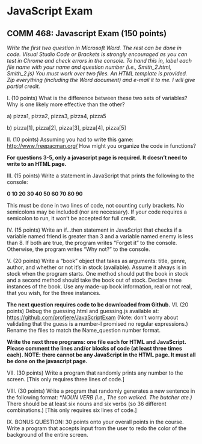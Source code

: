 # JavaScript Exam

## COMM 468: Javascript Exam (150 points)
*Write the first two question in Microsoft Word. The rest can be done in code.  Visual Studio Code or Brackets is strongly encouraged as you can test in Chrome and check errors in the console.  To hand this in, label each file name with your name and question number (i.e., Smith_2.html, Smith_2.js) You must work over two files. An HTML template is provided. Zip everything (including the Word document) and e-mail it to me. I will give partial credit.*

I.	(10 points) What is the difference between these two sets of variables? Why is one likely more effective than the other?

a) pizza1, pizza2, pizza3, pizza4, pizza5

b) pizza[1], pizza[2], pizza[3], pizza[4], pizza[5] 

II.	(10 points) Assuming you had to write this game:
http://www.freepacman.org/
How might you organize the code in functions?

**For questions 3-5, only a javascript page is required. It doesn’t need to write to an HTML page.**

III.	(15 points) Write a statement in JavaScript that prints the following to the console:

**0 10 20 30 40 50 60 70 80 90**

This must be done in two lines of code, not counting curly brackets.  No semicolons may be included (nor are necessary).  If your code requires a semicolon to run, it won’t be accepted for full credit.

IV.	(15 points) Write an if…then statement in JavaScript that checks if a variable named friend is greater than 3 and a variable named enemy is less than 8.  If both are true, the program writes “Forget it” to the console.  Otherwise, the program writes “Why not?” to the console.

V.	(20 points) Write a “book” object that takes as arguments: title, genre, author, and whether or not it’s in stock (available).  Assume it always is in stock when the program starts.  One method should put the book in stock and a second method should take the book out of stock.  Declare three instances of the book.  Use any made-up book information, real or not real, that you wish, for the three instances.

**The next question requires code to be downloaded from Github.**
VI.	(20 points) Debug the guessing.html and guessing.js available at:
https://github.com/profjere/JavaScriptExam (Note: don’t worry about validating that the guess is a number-I promised no regular expressions.) Rename the files to match the Name_question number format.

**Write the next three programs: one file each for HTML and JavaScript.  Please comment the lines and/or blocks of code (at least three times each). NOTE: there cannot be any JavaScript in the HTML page. It must all be done on the javascript page.**

VII.	(30 points) Write a program that randomly prints any number to the screen.  [This only requires three lines of code.]

VIII.	(30 points) Write a program that randomly generates a new sentence in the following format: **NOUN VERB (i.e., The son walked. The butcher ate.)* There should be at least six nouns and six verbs (so 36 different combinations.) [This only requires six lines of code.]

IX.	BONUS QUESTION: 30 points onto your overall points in the course. Write a program that accepts input from the user to redo the color of the background of the entire screen. 



